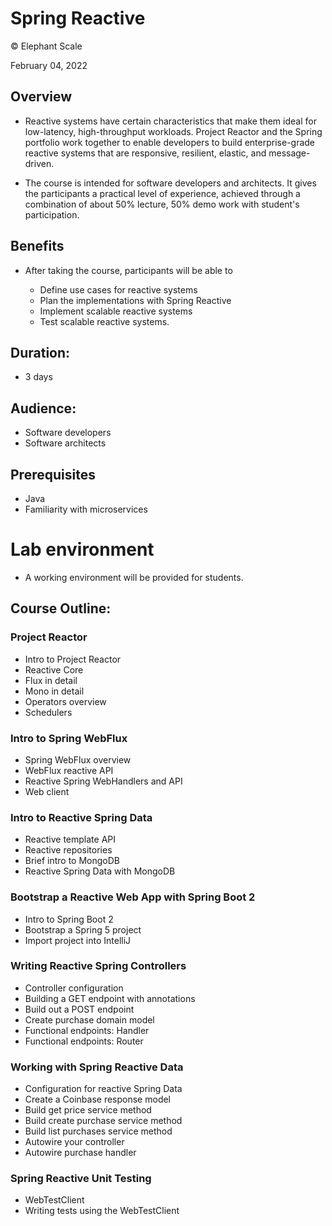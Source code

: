 # Spring Reactive
© Elephant Scale

February 04, 2022

## Overview

* Reactive systems have certain characteristics that make them ideal for low-latency, high-throughput workloads. Project Reactor and the Spring portfolio work together to enable developers to build enterprise-grade reactive systems that are responsive, resilient, elastic, and message-driven.

* The course is intended for software developers and architects. It gives the participants a practical level of experience, achieved through a combination of about 50% lecture, 50% demo work with student's participation. 

## Benefits

* After taking the course, participants will be able to

    - Define use cases for reactive systems
    - Plan the implementations with Spring Reactive
    - Implement scalable reactive systems
    - Test scalable reactive systems.

## Duration: 

* 3 days

## Audience: 
* Software developers
* Software architects

## Prerequisites

* Java
* Familiarity with microservices

# Lab environment

* A working environment will be provided for students.  

## Course Outline:

### Project Reactor

* Intro to Project Reactor
* Reactive Core
* Flux in detail
* Mono in detail
* Operators overview
* Schedulers

### Intro to Spring WebFlux

* Spring WebFlux overview
* WebFlux reactive API
* Reactive Spring WebHandlers and API
* Web client

### Intro to Reactive Spring Data

* Reactive template API
* Reactive repositories
* Brief intro to MongoDB
* Reactive Spring Data with MongoDB

### Bootstrap a Reactive Web App with Spring Boot 2

* Intro to Spring Boot 2
* Bootstrap a Spring 5 project
* Import project into IntelliJ

### Writing Reactive Spring Controllers

* Controller configuration
* Building a GET endpoint with annotations
* Build out a POST endpoint
* Create purchase domain model
* Functional endpoints: Handler
* Functional endpoints: Router

### Working with Spring Reactive Data

* Configuration for reactive Spring Data
* Create a Coinbase response model
* Build get price service method
* Build create purchase service method
* Build list purchases service method
* Autowire your controller
* Autowire purchase handler

### Spring Reactive Unit Testing

* WebTestClient
* Writing tests using the WebTestClient